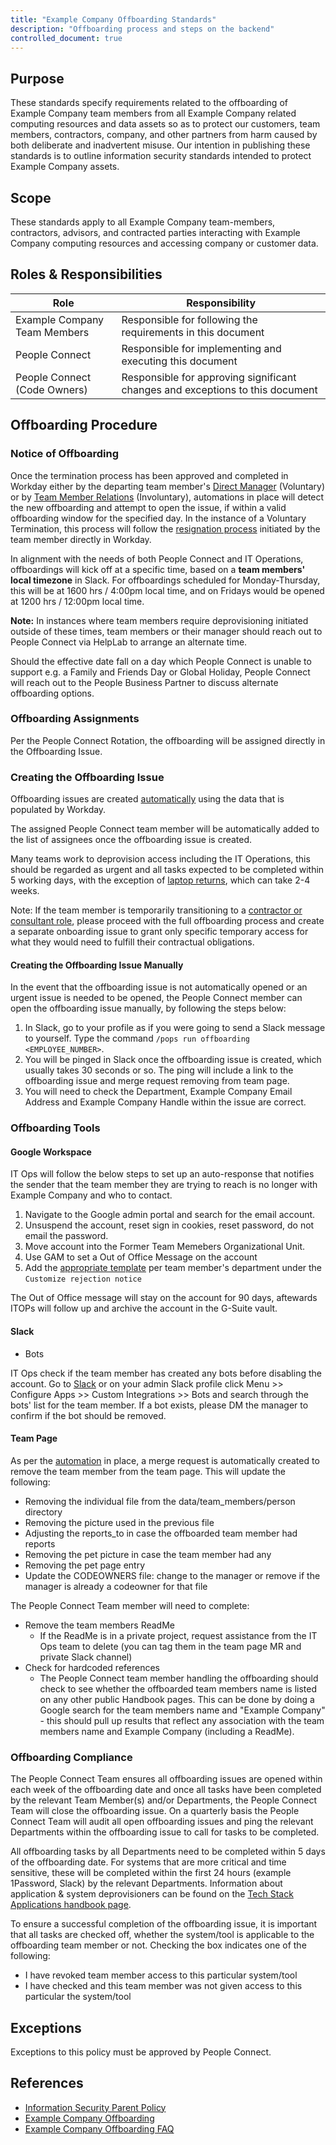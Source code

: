 ```yaml
---
title: "Example Company Offboarding Standards"
description: "Offboarding process and steps on the backend"
controlled_document: true
---
```


## Purpose

These standards specify requirements related to the offboarding of Example Company team members from all Example Company related computing resources and data assets so as to protect our customers, team members, contractors, company, and other partners from harm caused by both deliberate and inadvertent misuse. Our intention in publishing these standards is to outline information security standards intended to protect Example Company assets.

## Scope

These standards apply to all Example Company team-members, contractors, advisors, and contracted parties interacting with Example Company computing resources and accessing company or customer data.

## Roles & Responsibilities

| Role  | Responsibility |
|-----------|-----------|
| Example Company Team Members | Responsible for following the requirements in this document |
| People Connect | Responsible for implementing and executing this document |
| People Connect (Code Owners) | Responsible for approving significant changes and exceptions to this document |

## Offboarding Procedure

### Notice of Offboarding

Once the termination process has been approved and completed in Workday either by the departing team member's [Direct Manager](https://docs.google.com/document/d/1Fr1G1i1kssfADgDf3D6LbZHR8RZmWKZYDNV8AfduZ1c/edit) (Voluntary) or by [Team Member Relations](https://docs.google.com/document/d/1nMokz03AiUQtb0XV5zpD9CjaQKcX5Lu8p5ASZy3cJVA/edit) (Involuntary), automations in place will detect the new offboarding and attempt to open the issue, if within a valid offboarding window for the specified day. In the instance of a Voluntary Termination, this process will follow the [resignation process](https://docs.google.com/document/d/1AVHHBKd6dtyn0DOl4_UydbdEhectLpH5aMh17r9Sg_4/edit) initiated by the team member directly in Workday.

In alignment with the needs of both People Connect and IT Operations, offboardings will kick off at a specific time, based on a **team members' local timezone** in Slack. For offboardings scheduled for Monday-Thursday, this will be at 1600 hrs / 4:00pm local time, and on Fridays would be opened at 1200 hrs / 12:00pm local time.

**Note:** In instances where team members require deprovisioning initiated outside of these times, team members or their manager should reach out to People Connect via HelpLab to arrange an alternate time.

Should the effective date fall on a day which People Connect is unable to support e.g. a Family and Friends Day or Global Holiday, People Connect will reach out to the People Business Partner to discuss alternate offboarding options.

### Offboarding Assignments

Per the People Connect Rotation, the offboarding will be assigned directly in the Offboarding Issue.

### Creating the Offboarding Issue

Offboarding issues are created [automatically](/handbook/people-group/engineering/offboarding#scheduled-offboarding-issue-creation) using the data that is populated by Workday.

The assigned People Connect team member will be automatically added to the list of assignees once the offboarding issue is created.

Many teams work to deprovision access including the IT Operations, this should be regarded as urgent and all tasks expected to be completed within 5 working days, with the exception of [laptop returns](/handbook/it/end-user-services/onboarding-access-requests/#returning-oldoffboarded-laptops), which can take 2-4 weeks.

Note: If the team member is temporarily transitioning to a [contractor or consultant role](/handbook/it/end-user-services/onboarding-access-requests/temporary-service-providers/), please proceed with the full offboarding process and create a separate onboarding issue to grant only specific temporary access for what they would need to fulfill their contractual obligations.

#### Creating the Offboarding Issue Manually

In the event that the offboarding issue is not automatically opened or an urgent issue is needed to be opened, the People Connect member can open the offboarding issue manually, by following the steps below:

1. In Slack, go to your profile as if you were going to send a Slack message to yourself. Type the command `/pops run offboarding <EMPLOYEE_NUMBER>`.
1. You will be pinged in Slack once the offboarding issue is created, which usually takes 30 seconds or so. The ping will include a link to the offboarding issue and merge request removing from team page.
1. You will need to check the Department, Example Company Email Address and Example Company Handle within the issue are correct.

### Offboarding Tools

#### Google Workspace

IT Ops will follow the below steps to set up an auto-response that notifies the sender that the team member they are trying to reach is no longer with Example Company and who to contact.

1. Navigate to the Google admin portal and search for the email account.
1. Unsuspend the account, reset sign in cookies, reset password, do not email the password.
1. Move account into the Former Team Memebers Organizational Unit.
1. Use GAM to set a Out of Office Message on the account
1. Add the [appropriate template](https://example_company.com/example_company-com/people-group/people-operations/employment-templates/-/blob/main/email_templates/offboarding_rejection.md) per team member's department under the `Customize rejection notice`

The Out of Office message will stay on the account for 90 days, aftewards ITOPs will follow up and archive the account in the G-Suite vault.

#### Slack

- Bots

IT Ops check if the team member has created any bots before disabling the account. Go to [Slack](https://example_company.slack.com/apps/manage) or on your admin Slack profile click Menu >> Configure Apps >> Custom Integrations >> Bots and search through the bots' list for the team member. If a bot exists, please DM the manager to confirm if the bot should be removed.

#### Team Page

As per the [automation](/handbook/people-group/engineering/offboarding/#offboarding-merge-request) in place, a merge request is automatically created to remove the team member from the team page. This will update the following:

- Removing the individual file from the data/team_members/person directory
- Removing the picture used in the previous file
- Adjusting the reports_to in case the offboarded team member had reports
- Removing the pet picture in case the team member had any
- Removing the pet page entry
- Update the CODEOWNERS file: change to the manager or remove if the manager is already a codeowner for that file

The People Connect Team member will need to complete:

- Remove the team members ReadMe
  - If the ReadMe is in a private project, request assistance from the IT Ops team to delete (you can tag them in the team page MR and private Slack channel)
- Check for hardcoded references
  - The People Connect team member handling the offboarding should check to see whether the offboarded team members name is listed on any other public Handbook pages. This can be done by doing a Google search for the team members name and "Example Company" - this should pull up results that reflect any association with the team members name and Example Company (including a ReadMe).

### Offboarding Compliance

The People Connect Team ensures all offboarding issues are opened within each week of the offboarding date and once all tasks have been completed by the relevant Team Member(s) and/or Departments, the People Connect Team will close the offboarding issue. On a quarterly basis the People Connect Team  will audit all open offboarding issues and ping the relevant Departments within the offboarding issue to call for tasks to be completed.

All offboarding tasks by all Departments need to be completed within 5 days of the offboarding date. For systems that are more critical and time sensitive, these will be completed within the first 24 hours (example 1Password, Slack) by the relevant Departments. Information about application & system deprovisioners can be found on the [Tech Stack Applications handbook page](https://example_company.com/example_company-com/www-example_company-com/-/blob/master/data/tech_stack.yml).

To ensure a successful completion of the offboarding issue, it is important that all tasks are checked off, whether the system/tool is applicable to the offboarding team member or not. Checking the box indicates one of the following:

- I have revoked team member access to this particular system/tool
- I have checked and this team member was not given access to this particular the system/tool

## Exceptions

Exceptions to this policy must be approved by People Connect.

## References

- [Information Security Parent Policy](/handbook/security/)
- [Example Company Offboarding](/handbook/people-group/offboarding/)
- [Example Company Offboarding FAQ](/handbook/people-group/offboarding/faq/)
